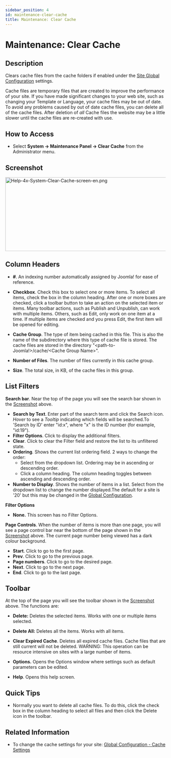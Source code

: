 ```yaml
---
sidebar_position: 4
id: maintenance-clear-cache
title: Maintenance: Clear Cache
---
```

# Maintenance: Clear Cache
## Description

Clears cache files from the cache folders if enabled under the [Site
Global
Configuration](https://docs.joomla.org/Help4.x:Site_Global_Configuration/en#Cache_Settings "Help4.x:Site Global Configuration/en")
settings.

Cache files are temporary files that are created to improve the
performance of your site. If you have made significant changes to your
web site, such as changing your Template or Language, your cache files
may be out of date. To avoid any problems caused by out of date cache
files, you can delete all of the cache files. After deletion of *all*
Cache files the website may be a little slower until the cache files are
re-created with use.

## How to Access

- Select **System **→** Maintenance Panel **→** Clear Cache** from the
  Administrator menu.

## Screenshot

<img
src="https://docs.joomla.org/images/1/10/Help-4x-System-Clear-Cache-screen-en.png"
decoding="async" data-file-width="800" data-file-height="232"
width="800" height="232"
alt="Help-4x-System-Clear-Cache-screen-en.png" />

## Column Headers

- **\#**. An indexing number automatically assigned by Joomla! for ease
  of reference.

<!-- -->

- **Checkbox**. Check this box to select one or more items. To select
  all items, check the box in the column heading. After one or more
  boxes are checked, click a toolbar button to take an action on the
  selected item or items. Many toolbar actions, such as Publish and
  Unpublish, can work with multiple items. Others, such as Edit, only
  work on one item at a time. If multiple items are checked and you
  press Edit, the first item will be opened for editing.

<!-- -->

- **Cache Group**. The type of item being cached in this file. This is
  also the name of the subdirectory where this type of cache file is
  stored. The cache files are stored in the directory
  "\<path-to-Joomla!\>/cache/\<Cache Group Name\>".

<!-- -->

- **Number of Files**. The number of files currently in this cache
  group.

<!-- -->

- **Size**. The total size, in KB, of the cache files in this group.

## List Filters

**Search bar**. Near the top of the page you will see the search bar
shown in the [Screenshot](#screenshot) above.

- **Search by Text**. Enter part of the search term and click the Search
  icon. *Hover* to see a *Tooltip* indicating which fields will be
  searched.To 'Search by ID' enter "id:x", where "x" is the ID number
  (for example, "id:19").
- **Filter Options**. Click to display the additional filters.
- **Clear**. Click to clear the Filter field and restore the list to its
  unfiltered state.
- **Ordering**. Shows the current list ordering field. 2 ways to change
  the order:
  - Select from the dropdown list. Ordering may be in ascending or
    descending order.
  - Click a column heading. The column heading toggles between ascending
    and descending order.
- **Number to Display**. Shows the number of items in a list. Select
  from the dropdown list to change the number displayed.The default for
  a site is '20' but this may be changed in the [Global
  Configuration](https://docs.joomla.org/Help4.x:Site_Global_Configuration/en#defaultlistlimit "Special:MyLanguage/Help4.x:Site Global Configuration/en").

**Filter Options**

- **None.** This screen has no Filter Options.

**Page Controls**. When the number of items is more than one page, you
will see a page control bar near the bottom of the page shown in the
[Screenshot](#screenshot) above. The current page number being viewed
has a dark colour background.

- **Start**. Click to go to the first page.
- **Prev**. Click to go to the previous page.
- **Page numbers**. Click to go to the desired page.
- **Next**. Click to go to the next page.
- **End**. Click to go to the last page.

## Toolbar

At the top of the page you will see the toolbar shown in the
[Screenshot](#Screenshot) above. The functions are:

- **Delete:** Deletes the selected items. Works with one or multiple
  items selected.

<!-- -->

- **Delete All:** Deletes all the items. Works with all items.

<!-- -->

- **Clear Expired Cache**. Deletes all expired cache files. Cache files
  that are still current will not be deleted. WARNING: This operation
  can be resource intensive on sites with a large number of items.

<!-- -->

- **Options.** Opens the Options window where settings such as default
  parameters can be edited.

<!-- -->

- **Help**. Opens this help screen.

## Quick Tips

- Normally you want to delete all cache files. To do this, click the
  check box in the column heading to select all files and then click the
  Delete icon in the toolbar.

## Related Information

- To change the cache settings for your site: [Global Configuration -
  Cache
  Settings](https://docs.joomla.org/Help4.x:Site_Global_Configuration/en "Help4.x:Site Global Configuration/en")
